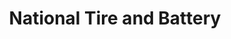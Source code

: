 ---
title: "National Tire and Battery"
url: /austin/national-tire-and-battery/
shop: Autowerkstatt
---